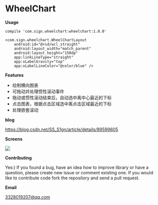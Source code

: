 # WheelChart
**Usage**

`compile 'com.sign.wheelchart:wheelchart:1.0.0'`

```
<com.sign.wheelchart.WheelChartLayout
    android:id="@+id/wcl_straight"
    android:layout_width="match_parent"
    android:layout_height="150dp"
    app:linkLineType="straight"
    app:xLabelGravity="top"
    app:xLabelLineColor="@color/blue" />
```

**Features** 
- 绘制横向图表  
- 可拖动并处理惯性滚动事件  
- 拖动或惯性滚动结束后，自动选中离中心最近的下标   
- 点击图表，根据点击区域选中离点击区域最近的下标  
- 处理嵌套滚动  

**blog**

https://blog.csdn.net/SS_S1gn/article/details/89599605

**Screens**

![](https://github.com/SilenceBurst/WheelChart/blob/master/gif/example.gif)

**Contributing**

Yes:) If you found a bug, have an idea how to improve library or have a question, please create new issue or comment existing one. If you would like to contribute code fork the repository and send a pull request.

**Email**

3328019207@qq.com
